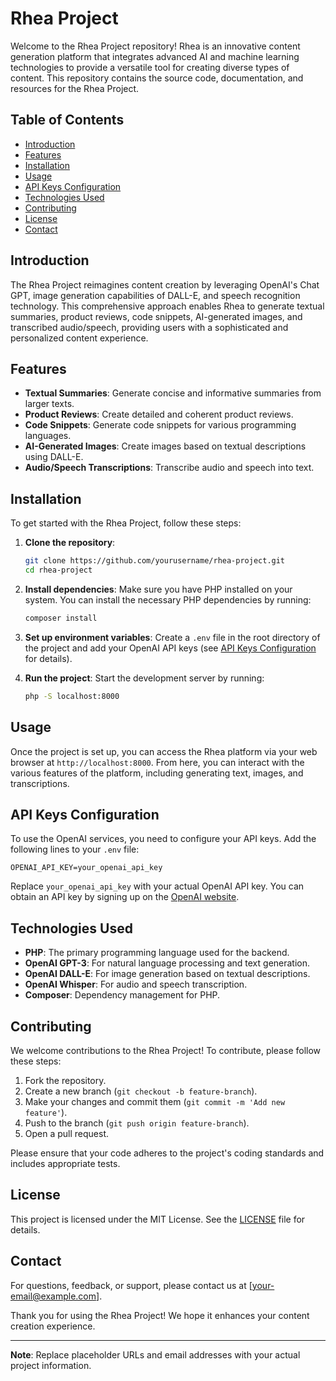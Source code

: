 # Rhea Project

Welcome to the Rhea Project repository! Rhea is an innovative content generation platform that integrates advanced AI and machine learning technologies to provide a versatile tool for creating diverse types of content. This repository contains the source code, documentation, and resources for the Rhea Project.

## Table of Contents
- [Introduction](#introduction)
- [Features](#features)
- [Installation](#installation)
- [Usage](#usage)
- [API Keys Configuration](#api-keys-configuration)
- [Technologies Used](#technologies-used)
- [Contributing](#contributing)
- [License](#license)
- [Contact](#contact)

## Introduction
The Rhea Project reimagines content creation by leveraging OpenAI's Chat GPT, image generation capabilities of DALL-E, and speech recognition technology. This comprehensive approach enables Rhea to generate textual summaries, product reviews, code snippets, AI-generated images, and transcribed audio/speech, providing users with a sophisticated and personalized content experience.

## Features
- **Textual Summaries**: Generate concise and informative summaries from larger texts.
- **Product Reviews**: Create detailed and coherent product reviews.
- **Code Snippets**: Generate code snippets for various programming languages.
- **AI-Generated Images**: Create images based on textual descriptions using DALL-E.
- **Audio/Speech Transcriptions**: Transcribe audio and speech into text.

## Installation
To get started with the Rhea Project, follow these steps:

1. **Clone the repository**:
   ```bash
   git clone https://github.com/yourusername/rhea-project.git
   cd rhea-project
   ```

2. **Install dependencies**:
   Make sure you have PHP installed on your system. You can install the necessary PHP dependencies by running:
   ```bash
   composer install
   ```

3. **Set up environment variables**:
   Create a `.env` file in the root directory of the project and add your OpenAI API keys (see [API Keys Configuration](#api-keys-configuration) for details).

4. **Run the project**:
   Start the development server by running:
   ```bash
   php -S localhost:8000
   ```

## Usage
Once the project is set up, you can access the Rhea platform via your web browser at `http://localhost:8000`. From here, you can interact with the various features of the platform, including generating text, images, and transcriptions.

## API Keys Configuration
To use the OpenAI services, you need to configure your API keys. Add the following lines to your `.env` file:

```env
OPENAI_API_KEY=your_openai_api_key
```

Replace `your_openai_api_key` with your actual OpenAI API key. You can obtain an API key by signing up on the [OpenAI website](https://beta.openai.com/signup/).

## Technologies Used
- **PHP**: The primary programming language used for the backend.
- **OpenAI GPT-3**: For natural language processing and text generation.
- **OpenAI DALL-E**: For image generation based on textual descriptions.
- **OpenAI Whisper**: For audio and speech transcription.
- **Composer**: Dependency management for PHP.

## Contributing
We welcome contributions to the Rhea Project! To contribute, please follow these steps:

1. Fork the repository.
2. Create a new branch (`git checkout -b feature-branch`).
3. Make your changes and commit them (`git commit -m 'Add new feature'`).
4. Push to the branch (`git push origin feature-branch`).
5. Open a pull request.

Please ensure that your code adheres to the project's coding standards and includes appropriate tests.

## License
This project is licensed under the MIT License. See the [LICENSE](LICENSE) file for details.

## Contact
For questions, feedback, or support, please contact us at [your-email@example.com].

Thank you for using the Rhea Project! We hope it enhances your content creation experience.

---

**Note**: Replace placeholder URLs and email addresses with your actual project information.
